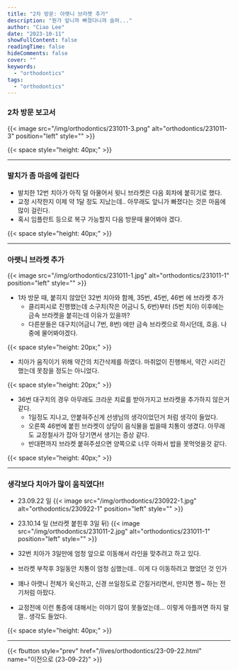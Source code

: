 ```yaml
---
title: "2차 방문: 아랫니 브라켓 추가"
description: "뭔가 앞니까 빠졌다니까 슬퍼..."
author: "Ciao Lee"
date: "2023-10-11"
showFullContent: false
readingTime: false
hideComments: false
cover: ""
keywords:
  - "orthodontics"
tags:
  - "orthodontics"
---
```


### 2차 방문 보고서

{{< image src="/img/orthodontics/231011-3.png"
alt="orthodontics/231011-3"
position="left"
style="" >}}

{{< space style="height: 40px;" >}}

---

### 발치가 좀 마음에 걸린다

* 발치한 12번 치아가 아직 덜 아물어서 윗니 브라켓은 다음 회차에 붙히기로 했다.
* 교정 시작한지 이제 약 1달 정도 지났는데.. 아무래도 앞니가 빠졌다는 것은 마음에 많이 걸린다.
* 혹시 임플란트 등으로 복구 가능할지 다음 방문때 물어봐야 겠다.

{{< space style="height: 40px;" >}}

---

### 아랫니 브라켓 추가

{{< image src="/img/orthodontics/231011-1.jpg"
alt="orthodontics/231011-1"
position="left"
style="" >}}

* 1차 방문 때, 붙히지 않았던 32번 치아와 함께, 35번, 45번, 46번 에 브라켓 추가
    * 클리피시로 진행했는데 소구치(작은 어금니 5, 6번)부터 (5번 치아) 이후에는 금속 브라켓을 붙히는데 이유가 있을까?
    * 다른분들은 대구치(어금니 7번, 8번) 에만 금속 브라켓으로 하시던데, 흐음. 나중에 물어봐야겠다.

{{< space style="height: 20px;" >}}

* 치아가 움직이기 위해 약간의 치간삭제를 하였다. 마취없이 진행해서, 약간 시리긴 했는데 못참을 정도는 아니었다.

{{< space style="height: 20px;" >}}

* 36번 대구치의 경우 아무래도 크라운 치료를 받아가지고 브라켓을 추가하지 않은거 같다.
    * 1일정도 지나고, 안붙혀주신게 선생님의 생각이었던거 처럼 생각이 들었다.
    * 오른쪽 46번에 붙힌 브라켓이 상당이 음식물을 씹을때 치통이 생겼다. 아무래도 교정철사가 잡아 당기면서 생기는 증상 같다.
    * 반대편까지 브라켓 붙혀주셨으면 양쪽으로 너무 아파서 밥을 못먹엇을것 같다.

{{< space style="height: 40px;" >}}

---

### 생각보다 치아가 많이 움직였다!!

* 23.09.22 일
  {{< image src="/img/orthodontics/230922-1.jpg"
  alt="orthodontics/230922-1"
  position="left"
  style="" >}}

* 23.10.14 일 (브라켓 붙힌후 3일 뒤)
  {{< image src="/img/orthodontics/231011-2.jpg"
  alt="orthodontics/231011-1"
  position="left"
  style="" >}}

* 32번 치아가 3일만에 엄청 앞으로 이동해서 라인을 맞추려고 하고 있다.
* 브라켓 부착후 3일동안 치통이 엄청 심했는데.. 이게 다 이동하려고 했었던 것 인가
* 꽤나 아랫니 전체가 욱신하고, 신경 쓰일정도로 간질거리면서, 만지면 찡~ 하는 전기처럼 아팠다.
* 교정전에 이런 통증에 대해서는 이야기 많이 못들었는데... 이렇게 아플꺼면 하지 말껄.. 생각도 들었다.



{{< space style="height: 40px;" >}}

---

{{< fbutton style="prev" href="/lives/orthodontics/23-09-22.html" name="이전으로 (23-09-22)" >}}

[//]: # ({{< fbutton style="next" href="/lives/orthodontics/23-10-11.html" name="다음으로 &#40;23-10-11&#41;" >}})
